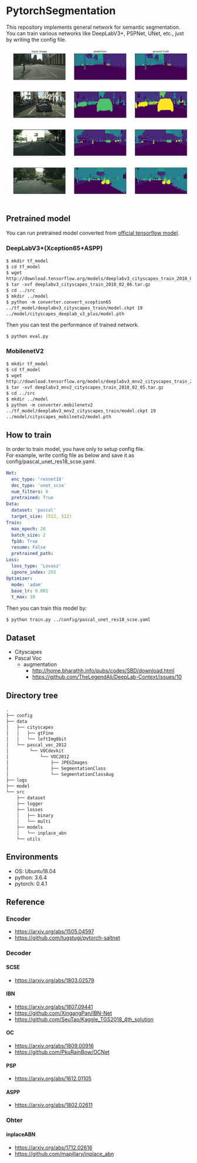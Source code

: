 # PytorchSegmentation
This repository implements general network for semantic segmentation.  
You can train various networks like DeepLabV3+, PSPNet, UNet, etc., just by writing the config file.

![DeepLabV3+](src/eval.png)

## Pretrained model
You can run pretrained model converted from [official tensorflow model](https://github.com/tensorflow/models/blob/master/research/deeplab/g3doc/model_zoo.md).  

### DeepLabV3+(Xception65+ASPP)
```
$ mkdir tf_model
$ cd tf_model
$ wget http://download.tensorflow.org/models/deeplabv3_cityscapes_train_2018_02_06.tar.gz
$ tar -xvf deeplabv3_cityscapes_train_2018_02_06.tar.gz
$ cd ../src
$ mkdir ../model
$ python -m converter.convert_xception65 ../tf_model/deeplabv3_cityscapes_train/model.ckpt 19 ../model/cityscapes_deeplab_v3_plus/model.pth
```

Then you can test the performance of trained network.

```
$ python eval.py
```

### MobilenetV2
```
$ mkdir tf_model
$ cd tf_model
$ wget http://download.tensorflow.org/models/deeplabv3_mnv2_cityscapes_train_2018_02_05.tar.gz
$ tar -xvf deeplabv3_mnv2_cityscapes_train_2018_02_05.tar.gz
$ cd ../src
$ mkdir ../model
$ python -m converter.mobilenetv2 ../tf_model/deeplabv3_mnv2_cityscapes_train/model.ckpt 19 ../model/cityscapes_mobilnetv2/model.pth
```



## How to train
In order to train model, you have only to setup config file.  
For example, write config file as below and save it as config/pascal_unet_res18_scse.yaml.

```yaml
Net:
  enc_type: 'resnet18'
  dec_type: 'unet_scse'
  num_filters: 8
  pretrained: True
Data:
  dataset: 'pascal'
  target_size: (512, 512)
Train:
  max_epoch: 20
  batch_size: 2
  fp16: True
  resume: False
  pretrained_path:
Loss:
  loss_type: 'Lovasz'
  ignore_index: 255
Optimizer:
  mode: 'adam'
  base_lr: 0.001
  t_max: 10
```

Then you can train this model by:

```
$ python train.py ../config/pascal_unet_res18_scse.yaml
```

## Dataset
- Cityscapes
- Pascal Voc
    - augmentation
        - http://home.bharathh.info/pubs/codes/SBD/download.html
        - https://github.com/TheLegendAli/DeepLab-Context/issues/10

## Directory tree
```
.
├── config
├── data
│   ├── cityscapes
│   │   ├── gtFine
│   │   └── leftImg8bit
│   └── pascal_voc_2012
│        └── VOCdevkit
│            └── VOC2012
│                ├── JPEGImages
│                ├── SegmentationClass
│                └── SegmentationClassAug
├── logs
├── model
└── src
    ├── dataset
    ├── logger
    ├── losses
    │   ├── binary
    │   └── multi
    ├── models
    │   └── inplace_abn
    └── utils
```

## Environments
- OS: Ubuntu18.04
- python: 3.6.4
- pytorch: 0.4.1


## Reference

### Encoder
- https://arxiv.org/abs/1505.04597
- https://github.com/tugstugi/pytorch-saltnet

### Decoder
#### SCSE
- https://arxiv.org/abs/1803.02579

#### IBN
- https://arxiv.org/abs/1807.09441
- https://github.com/XingangPan/IBN-Net
- https://github.com/SeuTao/Kaggle_TGS2018_4th_solution

#### OC
- https://arxiv.org/abs/1809.00916
- https://github.com/PkuRainBow/OCNet

#### PSP
- https://arxiv.org/abs/1612.01105

#### ASPP
- https://arxiv.org/abs/1802.02611

### Ohter
#### inplaceABN
- https://arxiv.org/abs/1712.02616
- https://github.com/mapillary/inplace_abn
